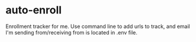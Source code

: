 # auto-enroll
Enrollment tracker for me. Use command line to add urls to track, and email I'm sending from/receiving from is located in .env file. 
